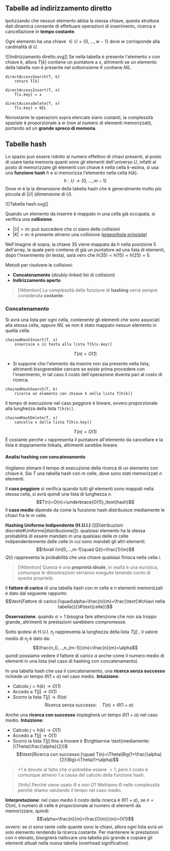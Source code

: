 ## Tabelle ad indirizzamento diretto
Ipotizzando che nessun elemento abbia la stessa chiave, questa struttura dati dinamica consente di effettuare operazioni di inserimento, ricerca e cancellazione in **tempo costante**.

Ogni elemento ha una chiave $\in U=\{0,...,w-1\}$ dove $w$ corrisponde alla cardinalità di $U$.

![[Indirizzamento diretto.svg]]
Se nella tabella è presente l'elemento $x$ con chiave $k$, allora $T[k]$ contiene un puntatore a $x$, altrimenti se un elemento della tabella non è presente nel sottoinsieme $K$ contiene $NIL$.

```
directAccessSearch(T, k)
	return T[k]

directAccessInsert(T, x)
	T[x.key] = x

directAccessDelete(T, x)
	T[x.key] = NIL
```

Nonostante le operazioni sopra elencate siano costanti, la complessità spaziale è proporzionale a $w$ (non al numero di elementi memorizzati), portando ad un **grande spreco di memoria**.

## Tabelle hash
Lo spazio può essere ridotto al numero effettivo di chiavi presenti, al posto di usare tanta memoria quanti sono gli elementi dell'universo $U$, infatti al posto di memorizzare gli elementi con chiave $k$ nella cella $k$-esima, si usa una **funzione hash** $h$ e si memorizza l'elemento nella cella $h(k)$.
$$h:U\rightarrow\{0,...,m-1\}$$
Dove $m$ è la la dimensione della tabella hash che è generalmente molto più piccola di $|U|$ (dimensione di $U$).

![[Tabella hash.svg]]

Quando un elemento da inserire è mappato in una cella già occupata, si verifica una **collisione**.
- $|U|>m$: può succedere che ci siano delle collisioni
- $|K|>m$: è presente almeno una collisione ([pigeonhole principle](https://it.wikipedia.org/wiki/Principio_dei_cassetti))

Nell'imagine di sopra, la chiave $35$ viene mappata da $h$ nella posizione $5$ dell'array, la quale però contiene di già un puntatore ad una lista di elementi, dopo l'inserimento (in testa), sarà vero che $h(35)=h(15)=h(25)=5$.

Metodi per risolvere le collisioni:
- **Concatenamento** (doubly-linked list di collisioni)
- **Indirizzamento aperto**

>[!Attention]
>La complessità della funzione di **hashing** verrà sempre considerata **costante**.
### Concatenamento
Si avrà una lista per ogni cella, contenente gli elementi che sono associati alla stessa cella, oppure $NIL$ se non è stato mappato nessun elemento in quella cella.

```
chainedHashInsert(T, x)
	inserisce x in testa alla lista T[h(x.key)]
```
$$T(n) = O(1)$$
- Si suppone che l'elemento da inserire non sia presente nella lista, altrimenti bisognerebbe cercare se esiste prima procedere con l'inserimento, in tal caso il costo dell'operazione diventa pari al costo di ricerca.

```
chainedHashSearch(T, k)
	ricerca un elemento con chiave k nella lista T[h(k)]
```
Il tempo di esecuzione nel caso peggiore è lineare, ovvero proporzionale alla lunghezza della lista `T[h(k)]`.

```
chainedHashDelete(T, x)
	cancella x dalla lista T[h(x.key)]
```
$$T(n)=O(1)$$
È costante perchè `x` rappresenta il puntatore all'elemento da cancellare e la lista è doppiamente linkata, altrimenti sarebbe lineare.

#### Analisi hashing con concatenamento
Vogliamo stimare il tempo di esecuzione della ricerca di un elemento con chiave $k$.
Sia $T$ una tabella hash con $m$ celle, dove sono stati memorizzati $n$ elementi.

Il **caso peggiore** si verifica quando tutti gli elementi sono mappati nella stessa cella, si avrà quindi una lista di lunghezza $n$.
$$T(n)=O(n)+\underbrace{O(1)}_\text{hash}$$
Il **caso medio** dipende da come la funzione hash distribuisce mediamente le chiavi fra le $m$ celle.

**Hashing Uniforme Indipendente (H.U.I.)** ([[Distribuzioni discrete#Uniforme|distribuzione]]): qualsiasi elemento ha la stessa probabilità di essere mandato in una qualsiasi delle $m$ celle indipendentemente dalle celle in cui sono mandati gli altri elementi.
$$\forall i\in[0,...,m-1]\quad Q(i)=\frac{1}{m}$$
$Q(i)$ rappresenta la probabilità che una chiave qualsiasi finisca nella cella $i$.

>[!Attention]
>Questa è una **proprietà ideale**, in realtà è una euristica, comunque le dimostrazioni verranno eseguite tenendo conto di questa proprietà.

Il **fattore di carico** di una tabella hash con $m$ celle e $n$ elementi memorizzati è dato dal seguente rapporto:
$$\text{Fattore di carico:}\quad\alpha=\frac{n}{m}=\frac{\text{\#chiavi nella tabella}}{\#\text{celle}}$$

**Osservazione**: quando $\alpha>1$ bisogna fare attenzione che non sia troppo grande, altrimenti le prestazioni sarebbero compromesse.

Sotto ipotesi di H.U.I. $n_j$ rappresenta la lunghezza della lista $T[j]$ , il valore medio di $n_j$ è dato da:
$$\frac{n_0,...,n_{m-1}}{m}=\frac{n}{m}=\alpha$$
quindi possiamo vedere il fattore di carico $\alpha$ anche come il numero medio di elementi in una lista (nel caso di hashing con concatenamento).

In una tabella hash che usa il concatenamento, una **ricerca senza successo** richiede un tempo $\Theta(1+\alpha)$ nel caso medio.
**Intuizione**:
- Calcolo $j=h(k)\rightarrow O(1)$
- Accedo a $T[j]\rightarrow O(1)$
- Scorro la lista $T[j]\rightarrow \Theta(\alpha)$
$$\text{Ricerca senza successo:}\quad T(n)=\Theta(1+\alpha)$$

Anche una **ricerca con successo** impiegherà un tempo $\Theta(1+\alpha)$ nel caso medio.
**Intuizione**:
- Calcolo $j=h(k)\rightarrow O(1)$
- Accedo a $T[j]\rightarrow O(1)$
- Scorro la lista $T[j]$ fino a trovare $k$ $\rightarrow \text{mediamente: }\Theta(\frac{\alpha}{2})$
$$\text{Ricerca con successo:}\quad T(n)=\Theta\Big(1+\frac{\alpha}{2}\Big)=\Theta(1+\alpha)$$
>$+1$ è dovuto al fatto che $\alpha$ potrebbe essere $<1$, però il costo è comunque almeno $1$ a causa del calcolo della funzione hash.

>[!Info] Perchè viene usato $\Theta$ e non $O$?
>Mettiamo $\Theta$ nelle complessità perchè stiamo valutando il tempo nel caso medio.

**Interpretazione**: nel caso medio il costo della ricerca è $\Theta(1+\alpha)$, se $n=O(m)$, il numero di celle è proporzionale al numero di elementi da memorizzare, quindi:
$$\alpha=\frac{n}{m}=\frac{O(m)}{m}=O(1)$$
ovvero: se ci sono tante celle quante sono le chiavi, allora ogni lista avrà un solo elemento rendendo la ricerca costante.
Per mantenere le prestazioni con $n$ elevato, bisognerà riallocare una tabella più grande e copiare gli elementi attuali nella nuova tabella (overhead significativo).
